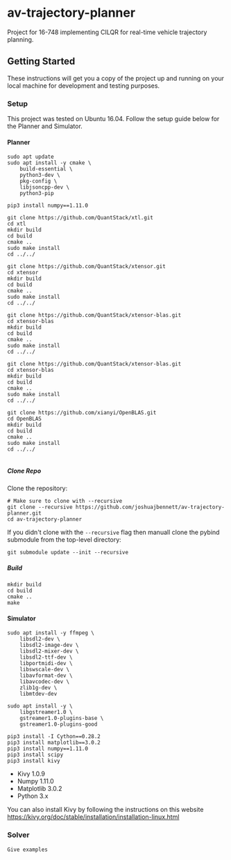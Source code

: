 # av-trajectory-planner
Project for 16-748 implementing CILQR for real-time vehicle trajectory planning.

## Getting Started

These instructions will get you a copy of the project up and running on your local machine for development and testing purposes.


### Setup

This project was tested on Ubuntu 16.04. Follow the setup guide below for the Planner and Simulator.

#### Planner
```
sudo apt update
sudo apt install -y cmake \
    build-essential \
    python3-dev \
    pkg-config \
    libjsoncpp-dev \
    python3-pip

pip3 install numpy==1.11.0

git clone https://github.com/QuantStack/xtl.git
cd xtl
mkdir build
cd build
cmake ..
sudo make install
cd ../../

git clone https://github.com/QuantStack/xtensor.git
cd xtensor
mkdir build
cd build
cmake ..
sudo make install
cd ../../

git clone https://github.com/QuantStack/xtensor-blas.git
cd xtensor-blas
mkdir build
cd build
cmake ..
sudo make install
cd ../../

git clone https://github.com/QuantStack/xtensor-blas.git
cd xtensor-blas
mkdir build
cd build
cmake ..
sudo make install
cd ../../

git clone https://github.com/xianyi/OpenBLAS.git
cd OpenBLAS
mkdir build
cd build
cmake ..
sudo make install
cd ../../


```

##### Clone Repo

Clone the repository:
```
# Make sure to clone with --recursive
git clone --recursive https://github.com/joshuajbennett/av-trajectory-planner.git
cd av-trajectory-planner
```
If you didn't clone with the `--recursive` flag then manuall clone the pybind submodule from the top-level directory:
```
git submodule update --init --recursive
```

##### Build
```
mkdir build
cd build
cmake ..
make
```

#### Simulator
```
sudo apt install -y ffmpeg \
    libsdl2-dev \
    libsdl2-image-dev \
    libsdl2-mixer-dev \
    libsdl2-ttf-dev \
    libportmidi-dev \
    libswscale-dev \
    libavformat-dev \
    libavcodec-dev \
    zlib1g-dev \
    libmtdev-dev

sudo apt install -y \
    libgstreamer1.0 \
    gstreamer1.0-plugins-base \
    gstreamer1.0-plugins-good

pip3 install -I Cython==0.28.2
pip3 install matplotlib==3.0.2
pip3 install numpy==1.11.0
pip3 install scipy
pip3 install kivy

```

* Kivy 1.0.9
* Numpy 1.11.0
* Matplotlib 3.0.2
* Python 3.x

You can also install Kivy by following the instructions on this website https://kivy.org/doc/stable/installation/installation-linux.html


### Solver

```
Give examples
```
